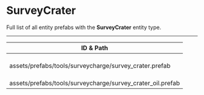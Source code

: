 # SurveyCrater
Full list of all <Badge type="warning" text="2"/> entity prefabs with the **SurveyCrater** entity type.

---
| ID & Path |
| --- |
| <a href="#2955484243"><Badge id="2955484243" type="tip" text="#"/></a> <Badge type="tip" text="2955484243"/> <Badge type="info" text="RealmedRemove"/> <Badge type="info" text="Construction"/> <br> assets/prefabs/tools/surveycharge/survey_crater.prefab |
| <a href="#1917257452"><Badge id="1917257452" type="tip" text="#"/></a> <Badge type="tip" text="1917257452"/> <Badge type="info" text="RealmedRemove"/> <Badge type="info" text="Construction"/> <br> assets/prefabs/tools/surveycharge/survey_crater_oil.prefab |
